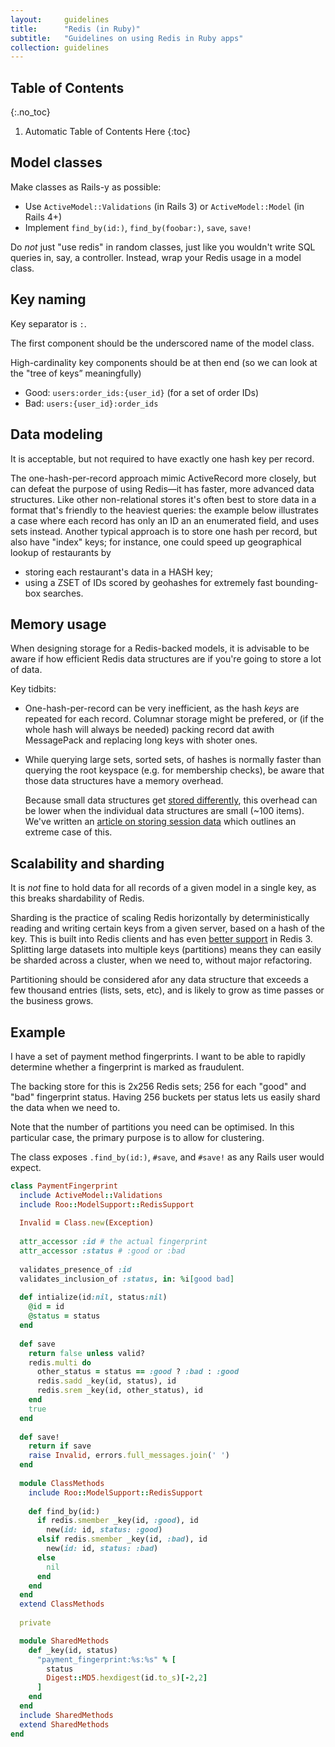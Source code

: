 ```yaml
---
layout:     guidelines
title:      "Redis (in Ruby)"
subtitle:   "Guidelines on using Redis in Ruby apps"
collection: guidelines
---
```


## Table of Contents
{:.no_toc}

1. Automatic Table of Contents Here
{:toc}

## Model classes

Make classes as Rails-y as possible:
- Use `ActiveModel::Validations` (in Rails 3) or `ActiveModel::Model` (in Rails
  4+)
- Implement `find_by(id:)`, `find_by(foobar:)`, `save`, `save!`

Do _not_ just "use redis" in random classes, just like you wouldn't write SQL
queries in, say, a controller. Instead, wrap your Redis usage in a model class.


## Key naming

Key separator is `:`.

The first component should be the underscored name of the model class.

High-cardinality key components should be at then end (so we can look at the
"tree of keys” meaningfully) 
 
- Good: `users:order_ids:{user_id}` (for a set of order IDs)
- Bad: `users:{user_id}:order_ids`

## Data modeling

It is acceptable, but not required to have exactly one hash key per record.

The one-hash-per-record approach mimic ActiveRecord more closely, but can defeat
the purpose of using Redis—it has faster, more advanced data structures. Like
other non-relational stores it's often best to store data in a format that's friendly
to the heaviest queries: the example below illustrates a case where each record
has only an ID an an enumerated field, and uses sets instead.  Another typical
approach is to store one hash per record, but also have "index" keys; for
instance, one could speed up geographical lookup of restaurants by

- storing each restaurant's data in a HASH key;
- using a ZSET of IDs scored by geohashes for extremely fast bounding-box
  searches.


## Memory usage

When designing storage for a Redis-backed models, it is advisable to be aware if
how efficient Redis data structures are if you're going to store a lot of data.

Key tidbits:

- One-hash-per-record can be very inefficient, as the hash _keys_ are repeated
  for each record. Columnar storage might be prefered, or (if the whole hash
  will always be needed) packing record dat awith MessagePack and replacing long
  keys with shoter ones.
- While querying large sets, sorted sets, of hashes is normally faster than
  querying the root keyspace (e.g. for membership checks), be aware that those
  data structures have a memory overhead.

  Because small data structures get [stored
  differently](http://redis.io/topics/memory-optimization), this overhead can be
  lower when the individual data structures are small (~100 items). We've
  written an [article on storing session
  data](http://deliveroo.engineering/2016/10/07/optimising-session-key-storage.html) which outlines an extreme case
  of this.


## Scalability and sharding

It is _not_ fine to hold data for all records of a given model in a single key,
as this breaks shardability of Redis.

Sharding is the practice of scaling Redis horizontally by deterministically
reading and writing certain keys from a given server, based on a hash of the
key. This is built into Redis clients and has even [better
support](http://redis.io/topics/cluster-tutorial) in Redis 3.  Splitting large
datasets into multiple keys (partitions) means they can easily be sharded across a cluster,
when we need to, without major refactoring.

Partitioning should be considered afor any data structure that exceeds a few
thousand entries (lists, sets, etc), and is likely to grow as time passes or the
business grows.

## Example

I have a set of payment method fingerprints.  I want to be able to rapidly
determine whether a fingerprint is marked as fraudulent.

The backing store for this is 2x256 Redis sets; 256 for each "good" and "bad"
fingerprint status. Having 256 buckets per status lets us easily shard the data
when we need to. 

Note that the number of partitions you need can be optimised. In this particular
case, the primary purpose is to allow for clustering.

The class exposes `.find_by(id:)`, `#save`, and `#save!` as any Rails user would
expect.

```ruby
class PaymentFingerprint
  include ActiveModel::Validations
  include Roo::ModelSupport::RedisSupport
  
  Invalid = Class.new(Exception)
  
  attr_accessor :id # the actual fingerprint
  attr_accessor :status # :good or :bad
  
  validates_presence_of :id
  validates_inclusion_of :status, in: %i[good bad]
  
  def intialize(id:nil, status:nil)
    @id = id
    @status = status
  end
  
  def save
    return false unless valid?
    redis.multi do
      other_status = status == :good ? :bad : :good
      redis.sadd _key(id, status), id
      redis.srem _key(id, other_status), id
    end
    true
  end
  
  def save!
    return if save
    raise Invalid, errors.full_messages.join(' ')
  end
  
  module ClassMethods
    include Roo::ModelSupport::RedisSupport
    
    def find_by(id:)
      if redis.smember _key(id, :good), id
        new(id: id, status: :good)
      elsif redis.smember _key(id, :bad), id
        new(id: id, status: :bad)
      else
        nil
      end
    end
  end
  extend ClassMethods
  
  private

  module SharedMethods
    def _key(id, status)
      "payment_fingerprint:%s:%s" % [
        status
        Digest::MD5.hexdigest(id.to_s)[-2,2]
      ]
    end
  end
  include SharedMethods
  extend SharedMethods
end
```
